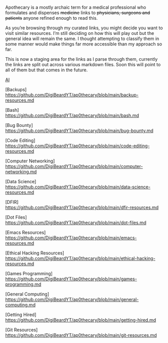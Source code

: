 Apothecary is a mostly archaic term for a medical professional who formulates and dispenses ~~medicine~~ links to ~~physicians, surgeons and patients~~ anyone refined enough to read this.

As you’re browsing through my curated links, you might decide you want to visit similar resources. I’m still deciding on how this will play out but the general idea will remain the same. I thought attempting to classify them in some manner would make things far more accessible than my approach so far.

This is now a staging area for the links as I parse through them, currently the links are split out across various markdown files. Soon this will point to all of them but that comes in the future.

[AI](https://github.com/DigiBeardYT/ap0thecary/blob/main/ai-resources.md)

[Backups]  
https://github.com/DigiBeardYT/ap0thecary/blob/main/backup-resources.md

[Bash]  
https://github.com/DigiBeardYT/ap0thecary/blob/main/bash.md

[Bug Bounty]  
https://github.com/DigiBeardYT/ap0thecary/blob/main/bug-bounty.md

[Code Editing]  
https://github.com/DigiBeardYT/ap0thecary/blob/main/code-editing-resources.md

[Computer Networking]  
https://github.com/DigiBeardYT/ap0thecary/blob/main/computer-networking.md

[Data Science]  
https://github.com/DigiBeardYT/ap0thecary/blob/main/data-science-resources.md

[DFIR]  
https://github.com/DigiBeardYT/ap0thecary/blob/main/dfir-resources.md

[Dot Files]  
https://github.com/DigiBeardYT/ap0thecary/blob/main/dot-files.md

[Emacs Resources]  
https://github.com/DigiBeardYT/ap0thecary/blob/main/emacs-resources.md

[Ethical Hacking Resources]  
https://github.com/DigiBeardYT/ap0thecary/blob/main/ethical-hacking-resources.md

[Games Programming]  
https://github.com/DigiBeardYT/ap0thecary/blob/main/games-programming.md

[General Computing]  
https://github.com/DigiBeardYT/ap0thecary/blob/main/general-computing.md

[Getting Hired]  
https://github.com/DigiBeardYT/ap0thecary/blob/main/getting-hired.md

[Git Resources]  
https://github.com/DigiBeardYT/ap0thecary/blob/main/git-resources.md

